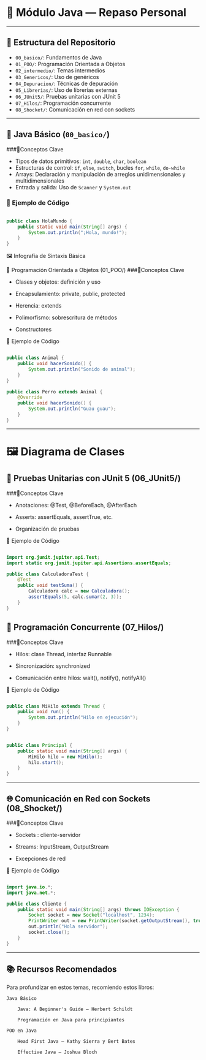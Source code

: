 # 🧠 Módulo Java — Repaso Personal

---

## 📁 Estructura del Repositorio

- `00_basico/`: Fundamentos de Java
- `01_POO/`: Programación Orientada a Objetos
- `02_intermedio/`: Temas intermedios
- `03_Genericos/`: Uso de genéricos
- `04_Depuracion/`: Técnicas de depuración
- `05_Librerias/`: Uso de librerías externas
- `06_JUnit5/`: Pruebas unitarias con JUnit 5
- `07_Hilos/`: Programación concurrente
- `08_Shocket/`: Comunicación en red con sockets

---

## 🧰 Java Básico (`00_basico/`)

###🔹Conceptos Clave

- Tipos de datos primitivos: `int`, `double`, `char`, `boolean`
- Estructuras de control: `if`, `else`, `switch`, bucles `for`, `while`, `do-while`
- Arrays: Declaración y manipulación de arreglos unidimensionales y multidimensionales
- Entrada y salida: Uso de `Scanner` y `System.out`

### 📌 Ejemplo de Código

```java

public class HolaMundo {
    public static void main(String[] args) {
        System.out.println("¡Hola, mundo!");
    }
}
```

🖼️ Infografía de Sintaxis Básica

🧱 Programación Orientada a Objetos (01_POO/)
###🔹Conceptos Clave

   - Clases y objetos: definición y uso

   - Encapsulamiento: private, public, protected

   - Herencia: extends

   - Polimorfismo: sobrescritura de métodos

   - Constructores

📌 Ejemplo de Código

```java

public class Animal {
    public void hacerSonido() {
        System.out.println("Sonido de animal");
    }
}

```

```java
public class Perro extends Animal {
    @Override
    public void hacerSonido() {
        System.out.println("Guau guau");
    }
}

```

---

# 🖼️ Diagrama de Clases

## 🧪 Pruebas Unitarias con JUnit 5 (06_JUnit5/)
###🔹Conceptos Clave

   - Anotaciones: @Test, @BeforeEach, @AfterEach

   - Asserts: assertEquals, assertTrue, etc.

   - Organización de pruebas

📌 Ejemplo de Código

```java

import org.junit.jupiter.api.Test;
import static org.junit.jupiter.api.Assertions.assertEquals;

public class CalculadoraTest {
    @Test
    public void testSuma() {
        Calculadora calc = new Calculadora();
        assertEquals(5, calc.sumar(2, 3));
    }
}

```

## 🧵 Programación Concurrente (07_Hilos/)
###🔹Conceptos Clave

  - Hilos: clase Thread, interfaz Runnable

   - Sincronización: synchronized

- Comunicación entre hilos: wait(), notify(), notifyAll()

📌 Ejemplo de Código

```java

public class MiHilo extends Thread {
    public void run() {
        System.out.println("Hilo en ejecución");
    }
}

```

```java

public class Principal {
    public static void main(String[] args) {
        MiHilo hilo = new MiHilo();
        hilo.start();
    }
}

```

---

## 🌐 Comunicación en Red con Sockets (08_Shocket/)
###🔹Conceptos Clave

   - Sockets : cliente-servidor

  - Streams: InputStream, OutputStream

   - Excepciones de red

📌 Ejemplo de Código

```java

import java.io.*;
import java.net.*;

public class Cliente {
    public static void main(String[] args) throws IOException {
        Socket socket = new Socket("localhost", 1234);
        PrintWriter out = new PrintWriter(socket.getOutputStream(), true);
        out.println("Hola servidor");
        socket.close();
    }
}

```

---

## 📚 Recursos Recomendados

Para profundizar en estos temas, recomiendo estos libros:

    Java Básico

        Java: A Beginner's Guide — Herbert Schildt

        Programación en Java para principiantes

    POO en Java

        Head First Java — Kathy Sierra y Bert Bates

        Effective Java — Joshua Bloch
